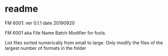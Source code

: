 # readme

FM 6001:
    ver 0.1.1
    date 20190920

FM 6001 aka File Name Batch Modifier for fools.

List files sorted numerically from small to large.
Only modify the files of the largest number of formats in the folder
